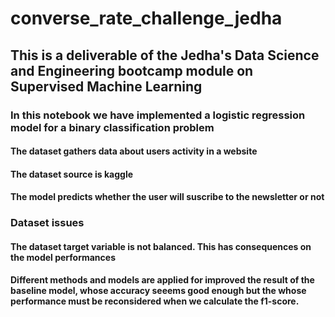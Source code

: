 # converse_rate_challenge_jedha

## This is a deliverable of the Jedha's Data Science and Engineering bootcamp module on Supervised Machine Learning

### In this notebook we have implemented a logistic regression model for a binary classification problem
#### The dataset gathers data about users activity in a website
#### The dataset source is kaggle
#### The model predicts whether the user will suscribe to the newsletter or not

### Dataset issues
#### The dataset target variable is not balanced. This has consequences on the model performances

#### Different methods and models are applied for improved the result of the baseline model, whose accuracy seeems good enough but the whose performance must be reconsidered when we calculate the f1-score.
